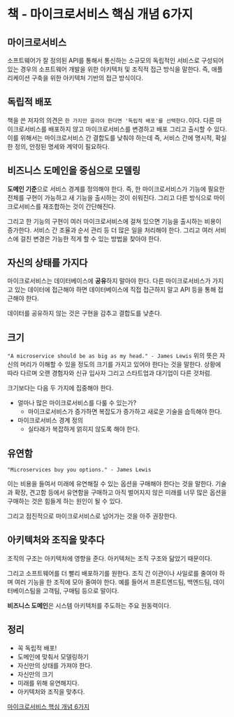 # 책 - 마이크로서비스 핵심 개념 6가지

## 마이크로서비스
소프트웨어가 잘 정의된 API를 통해서 통신하는 소규모의 독립적인 서비스로 구성되어 있는 경우의 소프트웨어 개발을 위한 아키텍처 및 조직적 접근 방식을 말한다. 즉, 애플리케이션 구축을 위한 아키텍처 기반의 접근 방식이다.   

## 독립적 배포
책을 쓴 저자의 의견은 ```한 가지만 골라야 한다면 '독립적 배포'를 선택한다.```이다. 다른 마이크로서비스를 배포하지 않고 마이크로서비스를 변경하고 배포 그리고 출시할 수 있다. 이를 위해서는 마이크로서비스 간 결합도를 낮춰야 하는데 즉, 서비스 간에 명시적, 확실한 정의, 안정된 명세와 계약이 필요하다.   

## 비즈니스 도메인을 중심으로 모델링
<b>도메인 기준</b>으로 서비스 경계를 정의해야 한다. 즉, 한 마이크로서비스가 기능에 필요한 전체를 구현이 가능하고 새 기능을 출시하는 것이 쉬워진다. 그리고 다른 방식으로 마이크로서비스를 재조합하는 것이 간단해진다.   

그리고 한 기능의 구현이 여러 마이크로서비스에 걸쳐 있으면 기능을 출시하는 비용이 증가한다. 서비스 간 조율과 순서 관리 등 더 많은 일을 처리해야 한다. 그리고 여러 서비스에 걸친 변경은 가능한 적게 할 수 있는 방법을 찾아야 한다.   

## 자신의 상태를 가지다
마이크로서비스는 데이터베이스에 <b>공유</b>하지 말아야 한다. 다른 마이크로서비스가 가지고 있는 데이터에 접근해야 하면 데이터베이스에 직접 접근하지 말고 API 등을 통해 접근해야 한다.   

데이터를 공유하지 않는 것은 구현을 감추고 결합도를 낮춘다.   

## 크기
```"A microservice should be as big as my head." - James Lewis```
위의 뜻은 자신의 머리가 이해할 수 있을 정도의 크기를 가지고 있어야 한다는 것을 말한다. 상황에 따라 다르며 오랜 경험자와 신규 입사자 그리고 스타트업과 대기업이 다른 것처럼.   

크기보다는 다음 두 가지에 집중해야 한다.   
* 얼마나 많은 마이크로서비스를 다룰 수 있는가?
    * 마이크로서비스가 증가하면 복잡도가 증가하고 새로운 기술을 습득해야 한다.
* 마이크로서비스 경계 정의
    * 실타래가 복잡하게 얽히지 않도록 해야 한다.   

## 유연함
```"Microservices buy you options." - James Lewis```

이는 비용을 들여서 미래에 유연해질 수 있는 옵션을 구매해야 한다는 것을 말한다. 기술과 확장, 견고함 등에서 유연함을 구매하고 아직 벌어지지 않은 미래를 너무 많은 옵션을 구매하는 것은 힘들게 하는 원인이 될 수 있다.   

그리고 점진적으로 마이크로서비스로 넘어가는 것을 아주 권장한다.   

## 아키텍처와 조직을 맞추다
조직의 구조는 아키텍처에 영향을 준다. 아키텍처는 조직 구조와 닮았기 때문이다.   

그리고 소프트웨어를 더 빨리 배포하기를 원한다. 조직 간 이관이나 사일로를 줄여야 하며 여러 기능을 한 조직에 모아 줄여야 한다. 예를 들어서 프론트엔드팀, 백엔드팀, 데이터베이스팀을 고객팀, 구매팀 등으로 말이다.   

<b>비즈니스 도메인</b>은 시스템 아키텍처를 주도하는 주요 원동력이다.   

## 정리
* 꼭 독립적 배포!
* 도메인에 맞춰서 모델링하기
* 자신만의 상태를 가져야 한다.
* 자신만의 크기
* 미래를 위해 유연해지다.
* 아키텍처와 조직을 맞추다.   

[마이크로서비스 핵심 개념 6가지](https://www.youtube.com/watch?v=3pybGLmTREw)